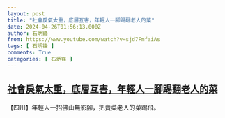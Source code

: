 ```yaml
---
layout: post
title: "社會戾氣太重，底層互害，年輕人一腳踢翻老人的菜"
date: 2024-04-26T01:56:13.000Z
author: 石炳鋒
from: https://www.youtube.com/watch?v=sjd7FmfaiAs
tags: [ 石炳锋 ]
comments: True
categories: [ 石炳锋 ]
---
```

<!--1714096573000-->
[社會戾氣太重，底層互害，年輕人一腳踢翻老人的菜](https://www.youtube.com/watch?v=sjd7FmfaiAs)
------

<div>
【四川】年輕人一招佛山無影腳，把賣菜老人的菜踢飛。
</div>
